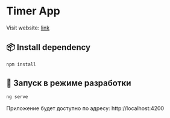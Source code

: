 # Timer App
Visit website: [link](https://timerapp-ckeyg9gfa5behnce.germanywestcentral-01.azurewebsites.net/)


## 📦 Install dependency

```bash
npm install
```

## 🚀 Запуск в режиме разработки
```bash
ng serve
```
Приложение будет доступно по адресу:
http://localhost:4200
